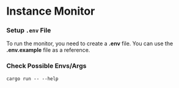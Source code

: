 # Instance Monitor

### Setup `.env` File

To run the monitor, you need to create a **.env** file. You can use the **.env.example** file as a reference.

### Check Possible Envs/Args

```
cargo run -- --help
```